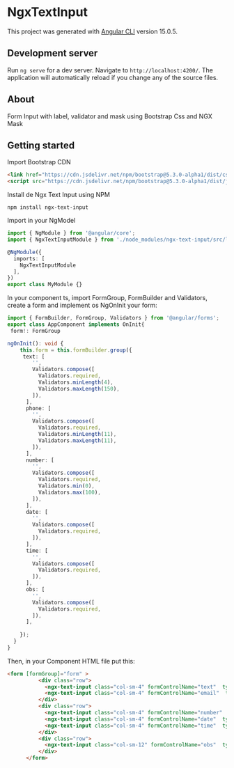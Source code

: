 # NgxTextInput

This project was generated with [Angular CLI](https://github.com/angular/angular-cli) version 15.0.5.

## Development server

Run `ng serve` for a dev server. Navigate to `http://localhost:4200/`. The application will automatically reload if you change any of the source files.

## About

Form Input with label, validator and mask using Bootstrap Css and NGX Mask

## Getting started

Import Bootstrap CDN
```html
<link href="https://cdn.jsdelivr.net/npm/bootstrap@5.3.0-alpha1/dist/css/bootstrap.min.css" rel="stylesheet" integrity="sha384-GLhlTQ8iRABdZLl6O3oVMWSktQOp6b7In1Zl3/Jr59b6EGGoI1aFkw7cmDA6j6gD" crossorigin="anonymous">
<script src="https://cdn.jsdelivr.net/npm/bootstrap@5.3.0-alpha1/dist/js/bootstrap.bundle.min.js" integrity="sha384-w76AqPfDkMBDXo30jS1Sgez6pr3x5MlQ1ZAGC+nuZB+EYdgRZgiwxhTBTkF7CXvN" crossorigin="anonymous"></script>
```

Install de Ngx Text Input using NPM

```
npm install ngx-text-input
```

Import in your NgModel

```typescript
import { NgModule } from '@angular/core';
import { NgxTextInputModule } from './node_modules/ngx-text-input/src/lib/ngx-text-input.module';

@NgModule({
  imports: [
    NgxTextInputModule
  ],
})
export class MyModule {}

```

In your component ts, import FormGroup, FormBuilder and Validators, create a form and implement os NgOnInit your form:

```typescript
import { FormBuilder, FormGroup, Validators } from '@angular/forms';
export class AppComponent implements OnInit{
 form!: FormGroup

ngOnInit(): void {
    this.form = this.formBuilder.group({     
     text: [
        '',
        Validators.compose([
          Validators.required,
          Validators.minLength(4),
          Validators.maxLength(150),
        ]),
      ],    
      phone: [
        '',
        Validators.compose([
          Validators.required,
          Validators.minLength(11),
          Validators.maxLength(11),
        ]),
      ],
      number: [
        '',
        Validators.compose([
          Validators.required,
          Validators.min(0),
          Validators.max(100),
        ]),
      ],
      date: [
        '',
        Validators.compose([
          Validators.required,
        ]),
      ],
      time: [
        '',
        Validators.compose([
          Validators.required,
        ]),
      ],
      obs: [
        '',
        Validators.compose([
          Validators.required,
        ]),
      ],
    
    });
  }
}

```

Then, in your Component HTML file put this:

```html
<form [formGroup]="form" >
          <div class="row">
            <ngx-text-input class="col-sm-4" formControlName="text"  type="text" label="Text" id="text"  />
            <ngx-text-input class="col-sm-4" formControlName="email"  type="email" label="Email" id="email"  />
          </div>
          <div class="row">
            <ngx-text-input class="col-sm-4" formControlName="number"  type="number" label="Number" id="number"  />
            <ngx-text-input class="col-sm-4" formControlName="date"  type="date" label="Date" id="date"  />
            <ngx-text-input class="col-sm-4" formControlName="time"  type="time" label="Time" id="time"  />
          </div>
          <div class="row">
            <ngx-text-input class="col-sm-12" formControlName="obs"  type="textarea" label="Description" id="obs"  />
          </div>
      </form>
```

